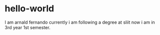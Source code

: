# hello-world
I am arnald fernando currently i am following a degree at sliit now i am in 3rd year 1st semester.  
